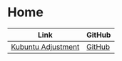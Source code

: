 

# Home

| Link | GitHub |
| ---- | ------ |
| [Kubuntu Adjustment](https://samwhelp.github.io/kubuntu-adjustment/) | [GitHub](https://github.com/samwhelp/kubuntu-adjustment) |
